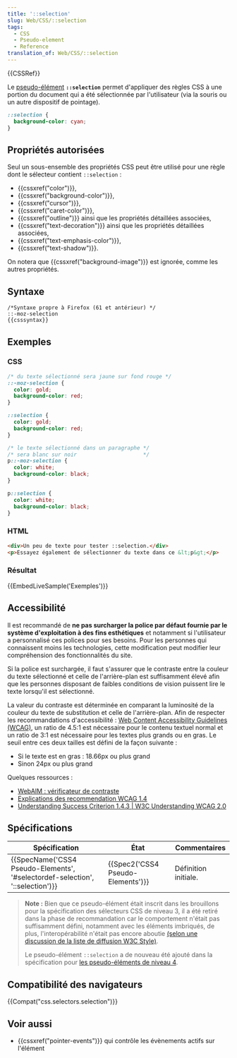 ```yaml
---
title: '::selection'
slug: Web/CSS/::selection
tags:
  - CSS
  - Pseudo-element
  - Reference
translation_of: Web/CSS/::selection
---
```

{{CSSRef}}

Le [pseudo-élément](/fr/docs/Web/CSS/Pseudo-elements) **`::selection`** permet d'appliquer des règles CSS à une portion du document qui a été sélectionnée par l'utilisateur (via la souris ou un autre dispositif de pointage).

```css
::selection {
  background-color: cyan;
}
```

## Propriétés autorisées

Seul un sous-ensemble des propriétés CSS peut être utilisé pour une règle dont le sélecteur contient `::selection` :

- {{cssxref("color")}},
- {{cssxref("background-color")}},
- {{cssxref("cursor")}},
- {{cssxref("caret-color")}},
- {{cssxref("outline")}} ainsi que les propriétés détaillées associées,
- {{cssxref("text-decoration")}} ainsi que les propriétés détaillées associées,
- {{cssxref("text-emphasis-color")}},
- {{cssxref("text-shadow")}}.

On notera que {{cssxref("background-image")}} est ignorée, comme les autres propriétés.

## Syntaxe

    /*Syntaxe propre à Firefox (61 et antérieur) */
    ::-moz-selection
    {{csssyntax}}

## Exemples

### CSS

```css
/* du texte sélectionné sera jaune sur fond rouge */
::-moz-selection {
  color: gold;
  background-color: red;
}

::selection {
  color: gold;
  background-color: red;
}

/* le texte sélectionné dans un paragraphe */
/* sera blanc sur noir                     */
p::-moz-selection {
  color: white;
  background-color: black;
}

p::selection {
  color: white;
  background-color: black;
}
```

### HTML

```html
<div>Un peu de texte pour tester ::selection.</div>
<p>Essayez également de sélectionner du texte dans ce &lt;p&gt;</p>
```

### Résultat

{{EmbedLiveSample('Exemples')}}

## Accessibilité

Il est recommandé de **ne pas surcharger la police par défaut fournie par le système d'exploitation à des fins esthétiques** et notamment si l'utilisateur a personnalisé ces polices pour ses besoins. Pour les personnes qui connaissent moins les technologies, cette modification peut modifier leur compréhension des fonctionnalités du site.

Si la police est surchargée, il faut s'assurer que le contraste entre la couleur du texte sélectionné et celle de l'arrière-plan est suffisamment élevé afin que les personnes disposant de faibles conditions de vision puissent lire le texte lorsqu'il est sélectionné.

La valeur du contraste est déterminée en comparant la luminosité de la couleur du texte de substitution et celle de l'arrière-plan. Afin de respecter les recommandations d'accessibilité : [Web Content Accessibility Guidelines (WCAG)](https://www.w3.org/WAI/intro/wcag), un ratio de 4.5:1 est nécessaire pour le contenu textuel normal et un ratio de 3:1 est nécessaire pour les textes plus grands ou en gras. Le seuil entre ces deux tailles est défini de la façon suivante :

- Si le texte est en gras : 18.66px ou plus grand
- Sinon 24px ou plus grand

Quelques ressources :

- [WebAIM : vérificateur de contraste](https://webaim.org/resources/contrastchecker/)
- [Explications des recommendation WCAG 1.4](/fr/docs/Web/Accessibility/Understanding_WCAG/Perceivable#guideline_1.4_make_it_easier_for_users_to_see_and_hear_content_including_separating_foreground_from_background)
- [Understanding Success Criterion 1.4.3 | W3C Understanding WCAG 2.0](https://www.w3.org/TR/UNDERSTANDING-WCAG20/visual-audio-contrast-contrast.html)

## Spécifications

| Spécification                                                                                            | État                                         | Commentaires         |
| -------------------------------------------------------------------------------------------------------- | -------------------------------------------- | -------------------- |
| {{SpecName('CSS4 Pseudo-Elements', '#selectordef-selection', '::selection')}} | {{Spec2('CSS4 Pseudo-Elements')}} | Définition initiale. |

> **Note :** Bien que ce pseudo-élément était inscrit dans les brouillons pour la spécification des sélecteurs CSS de niveau 3, il a été retiré dans la phase de recommandation car le comportement n'était pas suffisamment défini, notamment avec les éléments imbriqués, de plus, l'interopérabilité n'était pas encore aboutie [(selon une discussion de la liste de diffusion W3C Style)](https://lists.w3.org/Archives/Public/www-style/2008Oct/0268.html).
>
> Le pseudo-élément `::selection` a de nouveau été ajouté dans la spécification pour [les pseudo-éléments de niveau 4](https://dev.w3.org/csswg/css-pseudo-4/).

## Compatibilité des navigateurs

{{Compat("css.selectors.selection")}}

## Voir aussi

- {{cssxref("pointer-events")}} qui contrôle les évènements actifs sur l'élément
